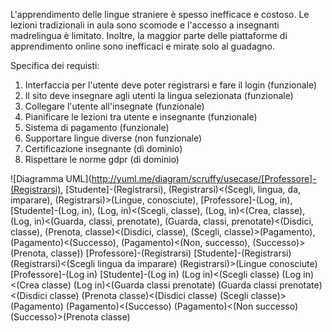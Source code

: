L'apprendimento delle lingue straniere è spesso inefficace e costoso. Le lezioni tradizionali in aula sono scomode e l'accesso a insegnanti madrelingua è limitato. 
Inoltre, la maggior parte delle piattaforme di apprendimento online sono inefficaci e mirate solo al guadagno.

Specifica dei requisti:
1. Interfaccia per l'utente deve poter registrarsi e fare il login (funzionale)
2. Il sito deve insegnare agli utenti la lingua selezionata (funzionale)
3. Collegare l'utente all'insegnate (funzionale)
4. Pianificare le lezioni tra utente e insegnante (funzionale)
5. Sistema di pagamento (funzionale)
6. Supportare lingue diverse (non funzionale)
7. Certificazione insegnante (di dominio)
8. Rispettare le norme gdpr (di dominio)

![Diagramma UML](http://yuml.me/diagram/scruffy/usecase/[Professore]-(Registrarsi), [Studente]-(Registrarsi), (Registrarsi)<(Scegli, lingua, da, imparare), (Registrarsi)>(Lingue, conosciute), [Professore]-(Log, in), [Studente]-(Log, in), (Log, in)<(Scegli, classe), (Log, in)<(Crea, classe), (Log, in)<(Guarda, classi, prenotate), (Guarda, classi, prenotate)<(Disdici, classe), (Prenota, classe)<(Disdici, classe), (Scegli, classe)>(Pagamento), (Pagamento)<(Successo), (Pagamento)<(Non, successo), (Successo)>(Prenota, classe))
[Professore]-(Registrarsi)
[Studente]-(Registrarsi)
(Registrarsi)<(Scegli lingua da imparare)
(Registrarsi)>(Lingue conosciute)
[Professore]-(Log in)
[Studente]-(Log in)
(Log in)<(Scegli classe)
(Log in)<(Crea classe)
(Log in)<(Guarda classi prenotate)
(Guarda classi prenotate)<(Disdici classe)
(Prenota classe)<(Disdici classe)
(Scegli classe)>(Pagamento)
(Pagamento)<(Successo)
(Pagamento)<(Non successo)
(Successo)>(Prenota classe)
